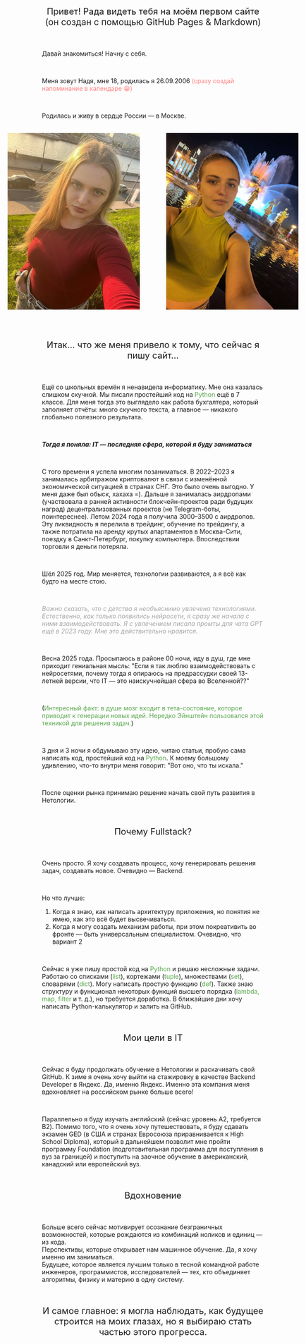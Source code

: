 <p align="center" style="font-size:20px;">
Привет! 
Рада видеть тебя на моём первом сайте (он создан с помощью GitHub Pages & Markdown)
</p>

<br>

Давай знакомиться! Начну с себя.

<br>

Меня зовут Надя, мне 18, родилась я 26.09.2006 <span style="color:#FF7F7F">(сразу создай напоминание в календаре 😁)</span>

<br>

Родилась и живу в сердце России — в Москве.

<br>

<div style="display: flex; gap: 60px; justify-content: center;">
  <img src="photo_2025-07-29_23-52-50.jpg" alt="Моё фото" width="300">
  <img src="photo_2025-07-29_23-52-52.jpg" alt="Моё фото" width="300">
</div>

<br><br>

<p align="center" style="font-size:20px;">Итак... что же меня привело к тому, что сейчас я пишу сайт...
</p>

<br>

Ещё со школьных времён я ненавидела информатику. Мне она казалась слишком скучной. Мы писали простейший код на <span style="color:#57A64A">Python</span> ещё в 7 классе. Для меня тогда это выглядело как работа бухгалтера, который заполняет отчёты: много скучного текста, а главное — никакого глобально полезного результата.

<br>

_**Тогда я поняла: IT — последняя сфера, которой я буду заниматься**_

<br>

С того времени я успела многим позаниматься. В 2022–2023 я занималась арбитражом криптовалют в связи с изменённой экономической ситуацией в странах СНГ. Это было очень выгодно. У меня даже был обыск, хахаха =). Дальше я занималась аирдропами (участвовала в ранней активности блокчейн-проектов ради будущих наград) децентрализованных проектов (не Telegram-боты, поинтереснее). Летом 2024 года я получила $3000–$3500 с аирдропов. Эту ликвидность я перелила в трейдинг, обучение по трейдингу, а также потратила на аренду крутых апартаментов в Москва-Сити, поездку в Санкт-Петербург, покупку компьютера. Впоследствии торговли я деньги потеряла.

<br>

Шёл 2025 год. Мир меняется, технологии развиваются, а я всё как будто на месте стою. 

<br>

<span style="color:#A6A6A6">_Важно сказать, что с детства я необъяснимо увлечена технологиями. Естественно, как только появились нейросети, я сразу же начала с ними взаимодействовать. Я с увлечением писала промты для чата GPT ещё в 2023 году. Мне это действительно нравится._</span>

<br>

Весна 2025 года. Просыпаюсь в районе 00 ночи, иду в душ, где мне приходит гениальная мысль: "Если я так люблю взаимодействовать с нейросетями, почему тогда я опираюсь на предрассудки своей 13-летней версии, что IT — это наискучнейшая сфера во Вселенной??"

<br>

(<span style="color:#57A64A">Интересный факт: в душе мозг входит в тета-состояние, которое приводит к генерации новых идей. Нередко Эйнштейн пользовался этой техникой для решения задач.</span>)

<br>

3 дня и 3 ночи я обдумываю эту идею, читаю статьи, пробую сама написать код, простейший код на <span style="color:#57A64A">Python</span>. К моему большому удивлению, что-то внутри меня говорит: "Вот оно, что ты искала."

<br>

После оценки рынка принимаю решение начать свой путь развития в Нетологии.

<br>

<p align="center" style="font-size:20px;">Почему Fullstack?
</p>

<br>

Очень просто. Я хочу создавать процесс, хочу генерировать решения задач, создавать новое. Очевидно — Backend. 

<br>

Но что лучше:
1. Когда я знаю, как написать архитектуру приложения, но понятия не имею, как это всё будет высвечиваться. 
2. Когда я могу создать механизм работы, при этом покреативить во фронте — быть универсальным специалистом.
Очевидно, что вариант 2

<br>

Сейчас я уже пишу простой код на <span style="color:#57A64A">Python</span> и решаю несложные задачи. Работаю со списками (<span style="color:#57A64A">list</span>), кортежами (<span style="color:#57A64A">tuple</span>), множествами (<span style="color:#57A64A">set</span>), словарями (<span style="color:#57A64A">dict</span>). Могу написать простую функцию (<span style="color:#57A64A">def</span>). Также знаю структуру и функционал некоторых функций высшего порядка (<span style="color:#57A64A">lambda, map, filter</span> и т. д.), но требуется доработка. В ближайшие дни хочу написать Python-калькулятор и залить на GitHub. 

<br>

<p align="center" style="font-size:20px;">Мои цели в IT
</p>

<br>

Сейчас я буду продолжать обучение в Нетологии и раскачивать свой GitHub. К зиме я очень хочу выйти на стажировку в качестве Backend Developer в Яндекс. Да, именно Яндекс. Именно эта компания меня вдохновляет на российском рынке больше всего!

<br>

Параллельно я буду изучать английский (сейчас уровень A2, требуется B2). Помимо того, что я очень хочу путешествовать, я буду сдавать экзамен GED (в США и странах Евросоюза приравнивается к High School Diploma), который в дальнейшем позволит мне пройти программу Foundation (подготовительная программа для поступления в вуз за границей) и поступить на заочное обучение в американский, канадский или европейский вуз.

<br>

<p align="center" style="font-size:20px;">Вдохновение
</p>

<br>

Больше всего сейчас мотивирует осознание безграничных возможностей, которые рождаются из комбинаций ноликов и единиц — из кода.  
Перспективы, которые открывает нам машинное обучение. Да, я хочу именно им заниматься.  
Будущее, которое является лучшим только в тесной командной работе инженеров, программистов, исследователей — тех, кто объединяет алгоритмы, физику и материю в одну систему. 

<br>


<p align="center" style="font-size:20px;">И самое главное: я могла наблюдать, как будущее строится на моих глазах, но я выбираю стать частью этого прогресса.
</p>


